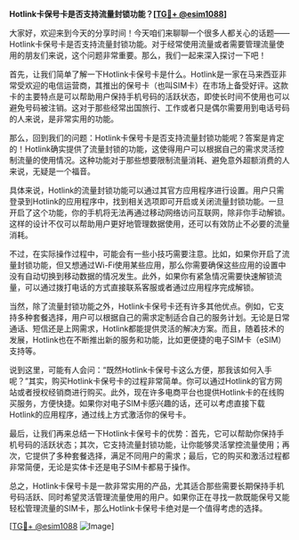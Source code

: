 **Hotlink卡保号卡是否支持流量封锁功能？[[TG💪+ @esim1088](https://t.me/s/esim1088)]**

大家好，欢迎来到今天的分享时间！今天咱们来聊聊一个很多人都关心的话题——Hotlink卡保号卡是否支持流量封锁功能。对于经常使用流量或者需要管理流量使用的朋友们来说，这个问题非常重要。那么，我们一起来深入探讨一下吧！

首先，让我们简单了解一下Hotlink卡保号卡是什么。Hotlink是一家在马来西亚非常受欢迎的电信运营商，其推出的保号卡（也叫SIM卡）在市场上备受好评。这款卡的主要特点是可以帮助用户保持手机号码的活跃状态，即使长时间不使用也可以避免号码被注销。这对于那些经常出国旅行、工作或者只是偶尔需要用到电话号码的人来说，是非常实用的功能。

那么，回到我们的问题：Hotlink卡保号卡是否支持流量封锁功能呢？答案是肯定的！Hotlink确实提供了流量封锁的功能，这使得用户可以根据自己的需求灵活控制流量的使用情况。这种功能对于那些想要限制流量消耗、避免意外超额消费的人来说，无疑是一个福音。

具体来说，Hotlink的流量封锁功能可以通过其官方应用程序进行设置。用户只需登录到Hotlink的应用程序中，找到相关选项即可开启或关闭流量封锁功能。一旦开启了这个功能，你的手机将无法再通过移动网络访问互联网，除非你手动解锁。这样的设计不仅可以帮助用户更好地管理数据使用，还可以有效防止不必要的流量消耗。

不过，在实际操作过程中，可能会有一些小技巧需要注意。比如，如果你开启了流量封锁功能，但又想通过Wi-Fi使用某些应用，那么你需要确保这些应用的设置中没有自动切换到移动数据的情况发生。此外，如果你有紧急情况需要快速解锁流量，可以通过拨打电话的方式直接联系客服或者通过应用程序完成解锁。

当然，除了流量封锁功能之外，Hotlink卡保号卡还有许多其他优点。例如，它支持多种套餐选择，用户可以根据自己的需求定制适合自己的服务计划。无论是日常通话、短信还是上网需求，Hotlink都能提供灵活的解决方案。而且，随着技术的发展，Hotlink也在不断推出新的服务和功能，比如更便捷的电子SIM卡（eSIM）支持等。

说到这里，可能有人会问：“既然Hotlink卡保号卡这么方便，那我该如何入手呢？”其实，购买Hotlink卡保号卡的过程非常简单。你可以通过Hotlink的官方网站或者授权经销商进行购买。此外，现在许多电商平台也提供Hotlink卡的在线购买服务，方便快捷。如果你对电子SIM卡感兴趣的话，还可以考虑直接下载Hotlink的应用程序，通过线上方式激活你的保号卡。

最后，让我们再来总结一下Hotlink卡保号卡的优势：首先，它可以帮助你保持手机号码的活跃状态；其次，它支持流量封锁功能，让你能够灵活掌控流量使用；再次，它提供了多种套餐选择，满足不同用户的需求；最后，它的购买和激活过程都非常简便，无论是实体卡还是电子SIM卡都易于操作。

总之，Hotlink卡保号卡是一款非常实用的产品，尤其适合那些需要长期保持手机号码活跃、同时希望灵活管理流量使用的用户。如果你正在寻找一款既能保号又能轻松管理流量的SIM卡，那么Hotlink卡保号卡绝对是一个值得考虑的选择。

[[TG💪+ @esim1088](https://t.me/s/esim1088) ![Image](https://i.postimg.cc/4NQfJmqS/Snipaste-2025-05-13-00-14-12.png)]